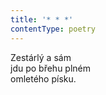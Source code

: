 ```yaml
---
title: '* * *'
contentType: poetry
---
```


<section>

Zestárlý a sám  
jdu po břehu plném  
omletého písku.

</section>
